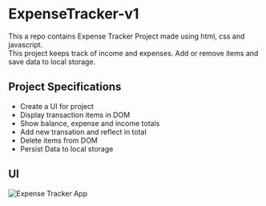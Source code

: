 # ExpenseTracker-v1

This a repo contains Expense Tracker Project made using html, css and javascript.  
This project keeps track of income and expenses. Add or remove items and save data to local storage.

## Project Specifications

-   Create a UI for project
-   Display transaction items in DOM
-   Show balance, expense and income totals
-   Add new transation and reflect in total
-   Delete items from DOM
-   Persist Data to local storage

## UI

![Expense Tracker App](/ExpenseTracker-v1/Expense-Tracker.png)

